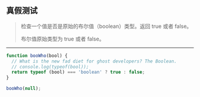 ## 真假测试

> 检查一个值是否是原始的布尔值（boolean）类型。返回 true 或者 false。
>
> 布尔值原始类型为 true 或者 false。
>

---

```js
function booWho(bool) {
  // What is the new fad diet for ghost developers? The Boolean.
  // console.log(typeof(bool));
  return typeof (bool) === 'boolean' ? true : false;
}

booWho(null);
```

